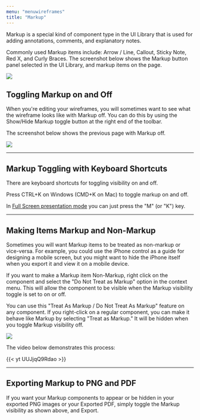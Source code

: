 ```yaml
---
menu: "menuwireframes"
title: "Markup"
---
```


Markup is a special kind of component type in the UI Library that is used for adding annotations, comments, and explanatory notes.

Commonly used Markup items include: Arrow / Line, Callout, Sticky Note, Red X, and Curly Braces. The screenshot below shows the Markup button panel selected in the UI Library, and markup items on the page.

![](//media.balsamiq.com/img/support/docs/m4d/b3/markup-on.png)


## Toggling Markup on and Off

When you're editing your wireframes, you will sometimes want to see what the wireframe looks like with Markup off. You can do this by using the Show/Hide Markup toggle button at the right end of the toolbar.

The screenshot below shows the previous page with Markup off.

![](//media.balsamiq.com/img/support/docs/m4d/b3/markup-off.png)

* * *

## Markup Toggling with Keyboard Shortcuts

There are keyboard shortcuts for toggling visibility on and off.

Press CTRL+K on Windows (CMD+K on Mac) to toggle markup on and off.

In [Full Screen presentation mode](../fullscreen/) you can just press the "M" (or "K") key.

* * *

## Making Items Markup and Non-Markup

Sometimes you will want Markup items to be treated as non-markup or vice-versa. For example, you could use the iPhone control as a guide for designing a mobile screen, but you might want to hide the iPhone itself when you export it and view it on a mobile device.

If you want to make a Markup item Non-Markup, right click on the component and select the "Do Not Treat as Markup" option in the context menu. This will allow the component to be visible when the Markup visibility toggle is set to on or off.

You can use this "Treat As Markup / Do Not Treat As Markup" feature on any component. If you right-click on a regular component, you can make it behave like Markup by selecting "Treat as Markup." It will be hidden when you toggle Markup visibility off.

![](//media.balsamiq.com/img/support/docs/m4d/b3/markup-nonmarkup.png)

The video below demonstrates this process:

{{< yt UUJjqQ9Rdao >}}

* * *

## Exporting Markup to PNG and PDF

If you want your Markup components to appear or be hidden in your exported PNG images or your Exported PDF, simply toggle the Markup visibility as shown above, and Export.
